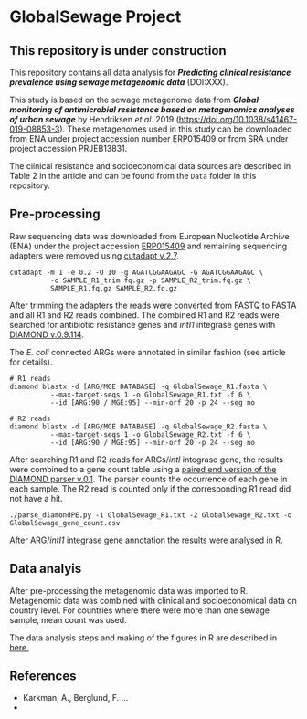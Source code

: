 # GlobalSewage Project

## This repository is under construction

This repository contains all data analysis for ***Predicting clinical resistance prevalence using sewage metagenomic data*** (DOI:XXX).

This study is based on the sewage metagenome data from ***Global monitoring of antimicrobial resistance based on metagenomics analyses of urban sewage*** by Hendriksen _et al_. 2019 (https://doi.org/10.1038/s41467-019-08853-3). These metagenomes used in this study can be downloaded from ENA under project accession number ERP015409 or from SRA under project accession PRJEB13831.

The clinical resistance and socioeconomical data sources are described in Table 2 in the article and can be found from the `Data` folder in this repository.

## Pre-processing
Raw sequencing data was downloaded from European Nucleotide Archive (ENA) under the project accession [ERP015409](https://www.ebi.ac.uk/ena/browser/view/PRJEB13831) and remaining sequencing adapters were removed using [cutadapt v.2.7](https://cutadapt.readthedocs.io/en/v2.7/).  

```
cutadapt -m 1 -e 0.2 -O 10 -g AGATCGGAAGAGC -G AGATCGGAAGAGC \
          -o SAMPLE_R1_trim.fq.gz -p SAMPLE_R2_trim.fq.gz \
          SAMPLE_R1.fq.gz SAMPLE_R2.fq.gz
```

After trimming the adapters the reads were converted from FASTQ to FASTA and all R1 and R2 reads combined. The combined R1 and R2 reads were searched for antibiotic resistance genes and _intI1_ integrase genes with [DIAMOND v.0.9.114](http://www.diamondsearch.org/index.php).  

The _E. coli_ connected ARGs were annotated in similar fashion (see article for details).

```
# R1 reads
diamond blastx -d [ARG/MGE DATABASE] -q GlobalSewage_R1.fasta \
          --max-target-seqs 1 -o GlobalSewage_R1.txt -f 6 \
          --id [ARG:90 / MGE:95] --min-orf 20 -p 24 --seg no

# R2 reads
diamond blastx -d [ARG/MGE DATABASE] -q GlobalSewage_R2.fasta \
          --max-target-seqs 1 -o GlobalSewage_R2.txt -f 6 \
          --id [ARG:90 / MGE:95] --min-orf 20 -p 24 --seg no
```

After searching R1 and R2 reads for ARGs/_intI_ integrase gene, the results were combined to a gene count table using a [paired end version of the DIAMOND parser v.0.1](https://github.com/karkman/parse_diamond).
The parser counts the occurrence of each gene in each sample. The R2 read is counted only if the corresponding R1 read did not have a hit.  

```
./parse_diamondPE.py -1 GlobalSewage_R1.txt -2 GlobalSewage_R2.txt -o GlobalSewage_gene_count.csv
```

After ARG/_intI1_ integrase gene annotation the results were analysed in R.

## Data analyis
After pre-processing the metagenomic data was imported to R.  Metagenomic data was combined with clinical and socioeconomical data on country level. For countries where there were more than one sewage sample, mean count was used.  

The data analysis steps and making of the figures in R are described in [here.]( https://karkman.github.io/GlobalSewage/)

## References

* Karkman, A., Berglund, F. ...
* 
